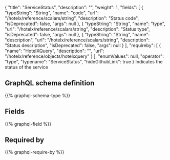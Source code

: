 {
  "title": "ServiceStatus",
  "description": "",
  "weight": 1,
  "fields": [
    {
      "typeString": "String",
      "name": "code",
      "url": "/hotelx/reference/scalars/string",
      "description": "Status code",
      "isDeprecated": false,
      "args": null
    },
    {
      "typeString": "String",
      "name": "type",
      "url": "/hotelx/reference/scalars/string",
      "description": "Status type",
      "isDeprecated": false,
      "args": null
    },
    {
      "typeString": "String",
      "name": "description",
      "url": "/hotelx/reference/scalars/string",
      "description": "Status description",
      "isDeprecated": false,
      "args": null
    }
  ],
  "requireby": [
    {
      "name": "HotelXQuery",
      "description": "",
      "url": "/hotelx/reference/objects/hotelxquery"
    }
  ],
  "enumValues": null,
  "operator": "type",
  "typename": "ServiceStatus",
  "hideGithubLink": true
}
Indicates the status of the service
## GraphQL schema definition

{{% graphql-schema-type %}}

## Fields

{{% graphql-field %}}

## Required by

{{% graphql-require-by %}}
